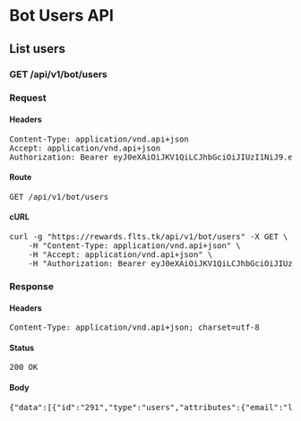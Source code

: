 # Bot Users API

## List users

### GET /api/v1/bot/users
### Request

#### Headers

<pre>Content-Type: application/vnd.api+json
Accept: application/vnd.api+json
Authorization: Bearer eyJ0eXAiOiJKV1QiLCJhbGciOiJIUzI1NiJ9.eyJleHAiOjE1MTA5MjE4NzQsInN1YiI6MTd9.DxGf19jetk7BBHuxxYZmK-QYnGCsdd-zvVZXxkVBUOY</pre>

#### Route

<pre>GET /api/v1/bot/users</pre>

#### cURL

<pre class="request">curl -g &quot;https://rewards.flts.tk/api/v1/bot/users&quot; -X GET \
	-H &quot;Content-Type: application/vnd.api+json&quot; \
	-H &quot;Accept: application/vnd.api+json&quot; \
	-H &quot;Authorization: Bearer eyJ0eXAiOiJKV1QiLCJhbGciOiJIUzI1NiJ9.eyJleHAiOjE1MTA5MjE4NzQsInN1YiI6MTd9.DxGf19jetk7BBHuxxYZmK-QYnGCsdd-zvVZXxkVBUOY&quot;</pre>

### Response

#### Headers

<pre>Content-Type: application/vnd.api+json; charset=utf-8</pre>

#### Status

<pre>200 OK</pre>

#### Body

<pre>{"data":[{"id":"291","type":"users","attributes":{"email":"lucie.doyle@flatstack.com","full-name":"Elian Windler IV","username":"elian-iv-windler","profile-image-avatar-url":"memory://user/profile_image/12cad387737728ce76d36c7434fb6c37.png","allowance-balance":10000}}]}</pre>
